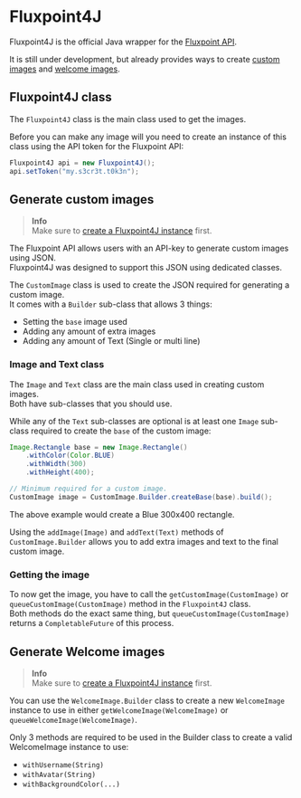 [api]: https://fluxpoint.dev/api

# Fluxpoint4J

Fluxpoint4J is the official Java wrapper for the [Fluxpoint API][api].

It is still under development, but already provides ways to create [custom images](#generate-custom-images) and [welcome images](#generate-welcome-images).

## Fluxpoint4J class

The `Fluxpoint4J` class is the main class used to get the images.

Before you can make any image will you need to create an instance of this class using the API token for the Fluxpoint API:  
```java
Fluxpoint4J api = new Fluxpoint4J();
api.setToken("my.s3cr3t.t0k3n");
```

## Generate custom images

> **Info**  
> Make sure to [create a Fluxpoint4J instance](#fluxpoint4j-class) first.

The Fluxpoint API allows users with an API-key to generate custom images using JSON.  
Fluxpoint4J was designed to support this JSON using dedicated classes.

The `CustomImage` class is used to create the JSON required for generating a custom image.  
It comes with a `Builder` sub-class that allows 3 things:

- Setting the `base` image used
- Adding any amount of extra images
- Adding any amount of Text (Single or multi line)

### Image and Text class

The `Image` and `Text` class are the main class used in creating custom images.  
Both have sub-classes that you should use.

While any of the `Text` sub-classes are optional is at least one `Image` sub-class required to create the `base` of the custom image:  
```java
Image.Rectangle base = new Image.Rectangle()
    .withColor(Color.BLUE)
    .withWidth(300)
    .withHeight(400);

// Minimum required for a custom image.
CustomImage image = CustomImage.Builder.createBase(base).build();
```

The above example would create a Blue 300x400 rectangle.

Using the `addImage(Image)` and `addText(Text)` methods of `CustomImage.Builder` allows you to add extra images and text to the final custom image.

### Getting the image

To now get the image, you have to call the `getCustomImage(CustomImage)` or `queueCustomImage(CustomImage)` method in the `Fluxpoint4J` class.  
Both methods do the exact same thing, but `queueCustomImage(CustomImage)` returns a `CompletableFuture` of this process.

## Generate Welcome images

> **Info**  
> Make sure to [create a Fluxpoint4J instance](#fluxpoint4j-class) first.

You can use the `WelcomeImage.Builder` class to create a new `WelcomeImage` instance to use in either `getWelcomeImage(WelcomeImage)` or `queueWelcomeImage(WelcomeImage)`.

Only 3 methods are required to be used in the Builder class to create a valid WelcomeImage instance to use:

- `withUsername(String)`
- `withAvatar(String)`
- `withBackgroundColor(...)`
